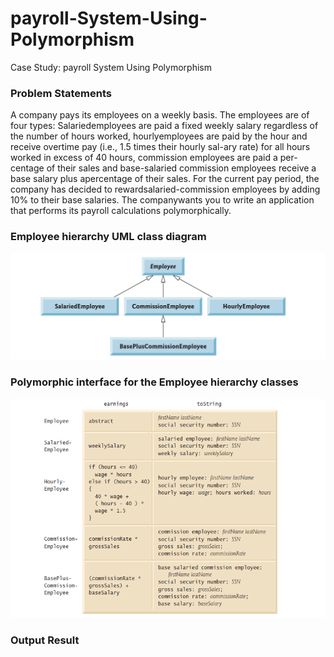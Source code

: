 # payroll-System-Using-Polymorphism
Case Study: payroll System Using Polymorphism

### Problem Statements

A company pays its employees on a weekly basis. The employees are of four types: Salariedemployees are paid a fixed weekly salary regardless of the number of hours worked, hourlyemployees are paid by the hour and receive overtime pay (i.e., 1.5 times their hourly sal-ary rate) for all hours worked in excess of 40 hours, commission employees are paid a per-centage of their sales and base-salaried commission employees receive a base salary plus apercentage of their sales. For the current pay period, the company has decided to rewardsalaried-commission  employees  by  adding  10%  to  their  base  salaries.  The  companywants you to write an application that performs its payroll calculations polymorphically.

### Employee hierarchy UML class diagram
<img src="images/ch10_2.png" >


### Polymorphic interface for the Employee hierarchy classes
<img src="images/ch10_3.png" >


### Output Result
